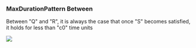 ### MaxDurationPattern Between

Between "Q" and "R", it is always the case that once "S" becomes satisfied, it holds for less than "c0" time units

![](/img/patterns/MaxDurationPattern_Between.svg)
